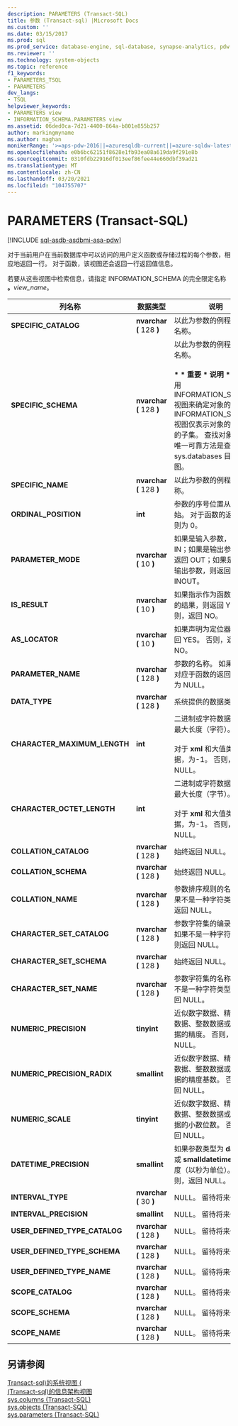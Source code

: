 ```yaml
---
description: PARAMETERS (Transact-SQL)
title: 参数 (Transact-sql) |Microsoft Docs
ms.custom: ''
ms.date: 03/15/2017
ms.prod: sql
ms.prod_service: database-engine, sql-database, synapse-analytics, pdw
ms.reviewer: ''
ms.technology: system-objects
ms.topic: reference
f1_keywords:
- PARAMETERS_TSQL
- PARAMETERS
dev_langs:
- TSQL
helpviewer_keywords:
- PARAMETERS view
- INFORMATION_SCHEMA.PARAMETERS view
ms.assetid: 06ded0ca-7d21-4400-864a-b801e855b257
author: markingmyname
ms.author: maghan
monikerRange: '>=aps-pdw-2016||=azuresqldb-current||=azure-sqldw-latest||>=sql-server-2016||>=sql-server-linux-2017||=azuresqldb-mi-current'
ms.openlocfilehash: e0b6bc62151f8628e1fb93ea08a619da9f291e8b
ms.sourcegitcommit: 0310fdb22916df013eef86fee44e660dbf39ad21
ms.translationtype: MT
ms.contentlocale: zh-CN
ms.lasthandoff: 03/20/2021
ms.locfileid: "104755707"
---
```

# <a name="parameters-transact-sql"></a>PARAMETERS (Transact-SQL)
[!INCLUDE [sql-asdb-asdbmi-asa-pdw](../../includes/applies-to-version/sql-asdb-asdbmi-asa-pdw.md)]

  对于当前用户在当前数据库中可以访问的用户定义函数或存储过程的每个参数，相应地返回一行。 对于函数，该视图还会返回一行返回值信息。  
  
 若要从这些视图中检索信息，请指定 INFORMATION_SCHEMA 的完全限定名称 **。**_view_name_。  
  
|列名称|数据类型|说明|  
|-----------------|---------------|-----------------|  
|**SPECIFIC_CATALOG**|**nvarchar (** 128 **)**|以此为参数的例程的目录名称。|  
|**SPECIFIC_SCHEMA**|**nvarchar (** 128 **)**|以此为参数的例程的架构名称。<br /><br /> <strong> \* \* 重要 \* 说明 \* </strong>不要使用 INFORMATION_SCHEMA 视图来确定对象的架构。 INFORMATION_SCHEMA 视图仅表示对象的元数据的子集。 查找对象架构的唯一可靠方法是查询 sys.databases 目录视图。|  
|**SPECIFIC_NAME**|**nvarchar (** 128 **)**|以此为参数的例程的名称。|  
|**ORDINAL_POSITION**|**int**|参数的序号位置从 1 开始。 对于函数的返回值，则为 0。|  
|**PARAMETER_MODE**|**nvarchar (** 10 **)**|如果是输入参数，则返回 IN；如果是输出参数，则返回 OUT；如果是输入/输出参数，则返回 INOUT。|  
|**IS_RESULT**|**nvarchar (** 10 **)**|如果指示作为函数的例程的结果，则返回 YES。 否则，返回 NO。|  
|**AS_LOCATOR**|**nvarchar (** 10 **)**|如果声明为定位器，则返回 YES。 否则，返回 NO。|  
|**PARAMETER_NAME**|**nvarchar (** 128 **)**|参数的名称。 如果该名称对应于函数的返回值，则为 NULL。|  
|**DATA_TYPE**|**nvarchar (** 128 **)**|系统提供的数据类型。|  
|**CHARACTER_MAXIMUM_LENGTH**|**int**|二进制或字符数据类型的最大长度（字符）。<br /><br /> 对于 **xml** 和大值类型的数据，为-1。 否则，返回 NULL。|  
|**CHARACTER_OCTET_LENGTH**|**int**|二进制或字符数据类型的最大长度（字节）。<br /><br /> 对于 **xml** 和大值类型的数据，为-1。 否则，返回 NULL。|  
|**COLLATION_CATALOG**|**nvarchar (** 128 **)**|始终返回 NULL。|  
|**COLLATION_SCHEMA**|**nvarchar (** 128 **)**|始终返回 NULL。|  
|**COLLATION_NAME**|**nvarchar (** 128 **)**|参数排序规则的名称。 如果不是一种字符类型，则返回 NULL。|  
|**CHARACTER_SET_CATALOG**|**nvarchar (** 128 **)**|参数字符集的编录名称。 如果不是一种字符类型，则返回 NULL。|  
|**CHARACTER_SET_SCHEMA**|**nvarchar (** 128 **)**|始终返回 NULL。|  
|**CHARACTER_SET_NAME**|**nvarchar (** 128 **)**|参数字符集的名称。 如果不是一种字符类型，则返回 NULL。|  
|**NUMERIC_PRECISION**|**tinyint**|近似数字数据、精确数字数据、整数数据或货币数据的精度。 否则，返回 NULL。|  
|**NUMERIC_PRECISION_RADIX**|**smallint**|近似数字数据、精确数字数据、整数数据或货币数据的精度基数。 否则，返回 NULL。|  
|**NUMERIC_SCALE**|**tinyint**|近似数字数据、精确数字数据、整数数据或货币数据的小数位数。 否则，返回 NULL。|  
|**DATETIME_PRECISION**|**smallint**|如果参数类型为 **datetime** 或 **smalldatetime**，则精度（以秒为单位）。 否则，返回 NULL。|  
|**INTERVAL_TYPE**|**nvarchar (** 30 **)**|NULL。 留待将来使用。|  
|**INTERVAL_PRECISION**|**smallint**|NULL。 留待将来使用。|  
|**USER_DEFINED_TYPE_CATALOG**|**nvarchar (** 128 **)**|NULL。 留待将来使用。|  
|**USER_DEFINED_TYPE_SCHEMA**|**nvarchar (** 128 **)**|NULL。 留待将来使用。|  
|**USER_DEFINED_TYPE_NAME**|**nvarchar (** 128 **)**|NULL。 留待将来使用。|  
|**SCOPE_CATALOG**|**nvarchar (** 128 **)**|NULL。 留待将来使用。|  
|**SCOPE_SCHEMA**|**nvarchar (** 128 **)**|NULL。 留待将来使用。|  
|**SCOPE_NAME**|**nvarchar (** 128 **)**|NULL。 留待将来使用。|  
  
## <a name="see-also"></a>另请参阅  
 [Transact-sql&#41;的系统视图 &#40;](../../t-sql/language-reference.md)   
 [&#40;Transact-sql&#41;的信息架构视图 ](~/relational-databases/system-information-schema-views/system-information-schema-views-transact-sql.md)   
 [sys.columns (Transact-SQL)](../../relational-databases/system-catalog-views/sys-columns-transact-sql.md)   
 [sys.objects (Transact-SQL)](../../relational-databases/system-catalog-views/sys-objects-transact-sql.md)   
 [sys.parameters (Transact-SQL)](../../relational-databases/system-catalog-views/sys-parameters-transact-sql.md)  
  
